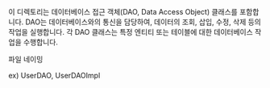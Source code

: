 이 디렉토리는 데이터베이스 접근 객체(DAO, Data Access Object) 클래스를 포함합니다.
DAO는 데이터베이스와의 통신을 담당하여, 데이터의 조회, 삽입, 수정, 삭제 등의 작업을 실행합니다.
각 DAO 클래스는 특정 엔티티 또는 테이블에 대한 데이터베이스 작업을 수행합니다.

파일 네이밍

ex) UserDAO, UserDAOImpl